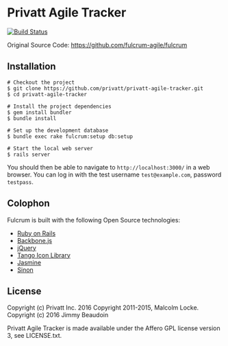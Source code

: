 # Privatt Agile Tracker

[![Build Status](https://travis-ci.org/privatt/privatt-agile-tracker.svg?branch=master)](https://travis-ci.org/privatt/privatt-agile-tracker)

Original Source Code: https://github.com/fulcrum-agile/fulcrum


Installation
------------

    # Checkout the project
    $ git clone https://github.com/privatt/privatt-agile-tracker.git
    $ cd privatt-agile-tracker

    # Install the project dependencies
    $ gem install bundler
    $ bundle install

    # Set up the development database
    $ bundle exec rake fulcrum:setup db:setup

    # Start the local web server
    $ rails server

You should then be able to navigate to `http://localhost:3000/` in a web browser.
You can log in with the test username `test@example.com`, password `testpass`.


Colophon
--------

Fulcrum is built with the following Open Source technologies:

* [Ruby on Rails](http://rubyonrails.org/)
* [Backbone.js](http://documentcloud.github.com/backbone/)
* [jQuery](http://jquery.com/)
* [Tango Icon Library](http://tango.freedesktop.org/Tango_Icon_Library)
* [Jasmine](http://jasmine.github.io/)
* [Sinon](http://sinonjs.org/)

License
-------
Copyright (c) Privatt Inc. 2016
Copyright 2011-2015, Malcolm Locke. Copyright (c) 2016 Jimmy Beaudoin

Privatt Agile Tracker is made available under the Affero GPL license version 3, see
LICENSE.txt.
